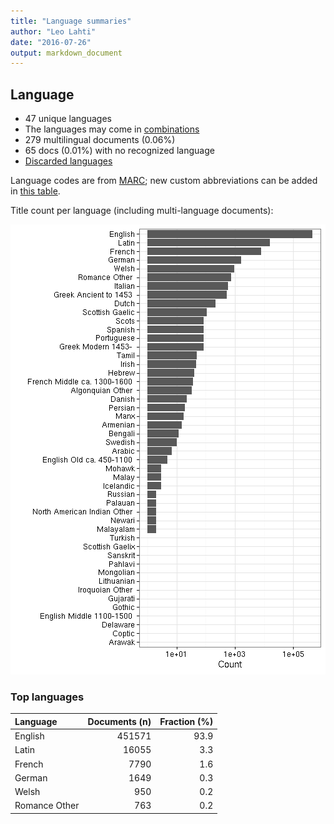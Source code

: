 ```yaml
---
title: "Language summaries"
author: "Leo Lahti"
date: "2016-07-26"
output: markdown_document
---
```


## Language

 * 47 unique languages
 * The languages may come in [combinations](output.tables/language_conversions.csv)
 * 279 multilingual documents (0.06%)  
 * 65 docs (0.01%) with no recognized language 
 * [Discarded languages](output.tables/language_discarded.csv)

Language codes are from [MARC](http://www.loc.gov/marc/languages/language_code.html); new custom abbreviations can be added in [this table](https://github.com/rOpenGov/bibliographica/blob/master/inst/extdata/language_abbreviations.csv).

Title count per language (including multi-language documents):

![plot of chunk summarylang](figure/summarylang-1.png)


### Top languages


|Language      | Documents (n)| Fraction (%)|
|:-------------|-------------:|------------:|
|English       |        451571|         93.9|
|Latin         |         16055|          3.3|
|French        |          7790|          1.6|
|German        |          1649|          0.3|
|Welsh         |           950|          0.2|
|Romance Other |           763|          0.2|

